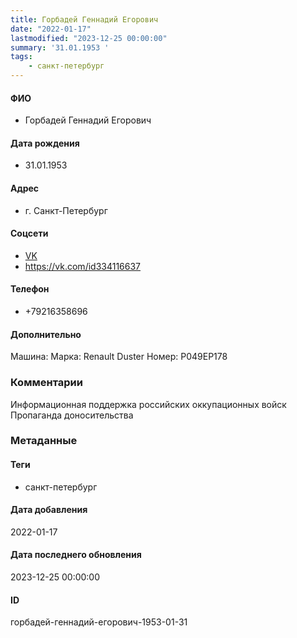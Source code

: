 ```yaml
---
title: Горбадей Геннадий Егорович
date: "2022-01-17"
lastmodified: "2023-12-25 00:00:00"
summary: '31.01.1953 '
tags: 
    - санкт-петербург
---
```

<!--# pp1-->
<!--## Фигурант-->
<!--### Личные данные-->
#### ФИО
- Горбадей Геннадий Егорович
#### Дата рождения
- 31.01.1953
#### Адрес
- г. Санкт-Петербург
#### Соцсети
- [VK](https://vk.com/id822641635)
- https://vk.com/id334116637
#### Телефон
- +79216358696
#### Дополнительно
Машина:
Марка: Renault Duster
Номер: Р049ЕР178
### Комментарии
Информационная поддержка российских оккупационных войск
Пропаганда доносительства
### Метаданные
#### Теги
- санкт-петербург
#### Дата добавления
2022-01-17
#### Дата последнего обновления
2023-12-25 00:00:00
#### ID
горбадей-геннадий-егорович-1953-01-31
<!--## END;-->
